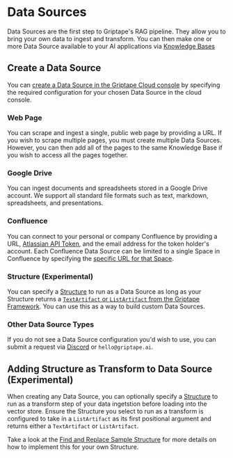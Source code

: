 # Data Sources

Data Sources are the first step to Griptape's RAG pipeline. They allow you to bring your own data to ingest and transform. You can then make one or more Data Source available to your AI applications via [Knowledge Bases](../knowledge-bases/create-knowledge-base.md)

## Create a Data Source

You can [create a Data Source in the Griptape Cloud console](https://cloud.griptape.ai/data-sources/create) by specifying the required configuration for your chosen Data Source in the cloud console.

### Web Page

You can scrape and ingest a single, public web page by providing a URL. If you wish to scrape multiple pages, you must create multiple Data Sources. However, you can then add all of the pages to the same Knowledge Base if you wish to access all the pages together.

### Google Drive

You can ingest documents and spreadsheets stored in a Google Drive account. We support all standard file formats such as text, markdown, spreadsheets, and presentations.

### Confluence

You can connect to your personal or company Confluence by providing a URL, [Atlassian API Token](https://id.atlassian.com/manage-profile/security/api-tokens), and the email address for the token holder's account. Each Confluence Data Source can be limited to a single Space in Confluence by specifying the [specific URL for that Space](https://support.atlassian.com/confluence-cloud/docs/use-spaces-to-organize-your-work/).

### Structure (Experimental)

You can specify a [Structure](../structures/create-structure.md) to run as a Data Source as long as your Structure returns a [`TextArtifact` or `ListArtifact` from the Griptape Framework](../../griptape-framework/data/artifacts.md). You can use this as a way to build custom Data Sources.

### Other Data Source Types

If you do not see a Data Source configuration you'd wish to use, you can submit a request via [Discord](https://discord.gg/gnWRz88eym) or `hello@griptape.ai`.

## Adding Structure as Transform to Data Source (Experimental)

When creating any Data Source, you can optionally specify a [Structure](../structures/create-structure.md) to run as a transform step of your data ingetstion before loading into the vector store. Ensure the Structure you select to run as a transform is configured to take in a `ListArtifact` as its first positional argument and returns either a `TextArtifact` or `ListArtifact`. 

Take a look at the [Find and Replace Sample Structure](https://github.com/griptape-ai/griptape-sample-structures/tree/main/griptape-find-replace-transform) for more details on how to implement this for your own Structure.
